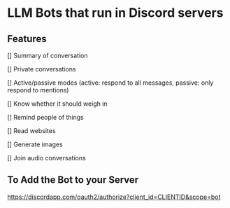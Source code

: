 # LLM Bots that run in Discord servers

## Features

[] Summary of conversation

[] Private conversations

[] Active/passive modes (active: respond to all messages, passive: only respond to mentions)

[] Know whether it should weigh in

[] Remind people of things

[] Read websites

[] Generate images

[] Join audio conversations

## To Add the Bot to your Server

https://discordapp.com/oauth2/authorize?client_id=CLIENTID&scope=bot